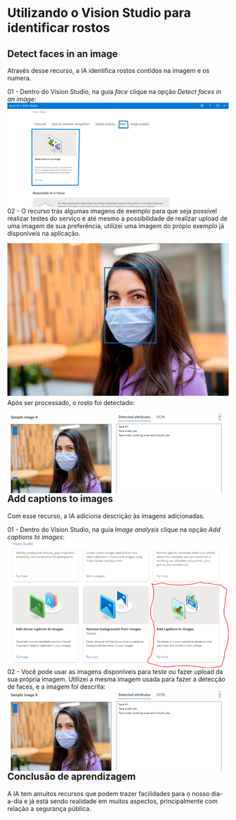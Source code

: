 <h1>
     <span> Utilizando o Vision Studio para identificar rostos </span>
</h1>

## Detect faces in an image
Através desse recurso, a IA identifica rostos contidos na imagem e os numera.

01 - Dentro do Vision Studio, na guia *face* clique na opção *Detect faces in an image*:
<img align="right" src="./imagens/imagem1.png" width=""/> 


02 - O recurso trás algumas imagens de exemplo para que seja possível realizar testes do serviço e até mesmo a possibilidade de realizar upload de uma imagem de sua preferência, utilizei uma imagem do própio exemplo já disponíveis na aplicação.

<img align="right" src="./inputs/download.png" width=""/> 

Após ser processado, o rosto foi detectado:

<img align="right" src="./outputs/retornoAnalise.PNG" width=""/> 

## Add captions to images
Com esse recurso, a IA adiciona descrição às imagens adicionadas.

01 - Dentro do Vision Studio, na guia *Image analysis* clique na opção *Add captions to images*:
<img align="right" src="./imagens/imagem2.PNG" width=""/> 

02 - Você pode usar as imagens disponíveis para teste ou fazer upload da sua própria imagem. Utilizei a mesma imagem usada para fazer a detecção de faces, e a imagem foi descrita:
<img align="right" src="./outputs/retornoAnalise.PNG" width=""/> 

## Conclusão de aprendizagem

A IA tem amuitos  recursos que podem trazer  facilidades para o nosso dia-a-dia e já está sendo realidade em muitos aspectos, principalmente com relação a segurança pública.